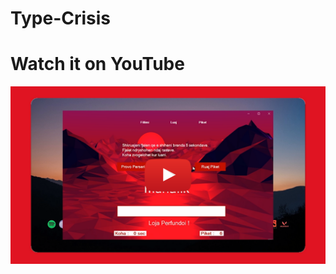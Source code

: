 # Type-Crisis

# Watch it on YouTube 
[![IMAGE ALT TEXT HERE](https://github.com/rikirrulla/Type-Crisis/blob/master/type-crisis.png)](https://www.youtube.com/watch?v=AL1YislD8eY)

